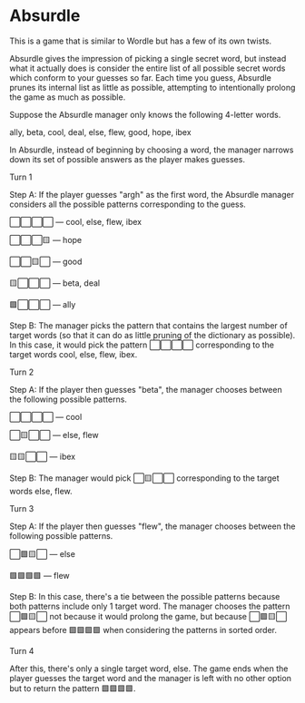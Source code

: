 # Absurdle
This is a game that is similar to Wordle but has a few of its own twists.


Absurdle gives the impression of picking a single secret word, but instead what it actually does is consider the entire list of all possible secret words which conform to your guesses so far. Each time you guess, Absurdle prunes its internal list as little as possible, attempting to intentionally prolong the game as much as possible.

Suppose the Absurdle manager only knows the following 4-letter words.

ally, beta, cool, deal, else, flew, good, hope, ibex

In Absurdle, instead of beginning by choosing a word, the manager narrows down its set of possible answers as the player makes guesses. 

Turn 1

Step A: If the player guesses "argh" as the first word, the Absurdle manager considers all the possible patterns corresponding to the guess.

⬜⬜⬜⬜ — cool, else, flew, ibex

⬜⬜⬜🟨 — hope

⬜⬜🟨⬜ — good

🟨⬜⬜⬜ — beta, deal

🟩⬜⬜⬜ — ally

Step B: The manager picks the pattern that contains the largest number of target words (so that it can do as little pruning of the dictionary as possible). In this case, it would pick the pattern ⬜⬜⬜⬜ corresponding to the target words cool, else, flew, ibex. 

Turn 2

Step A: If the player then guesses "beta", the manager chooses between the following possible patterns.

⬜⬜⬜⬜ — cool

⬜🟨⬜⬜ — else, flew

🟨🟨⬜⬜ — ibex

Step B: The manager would pick ⬜🟨⬜⬜ corresponding to the target words else, flew. 

Turn 3

Step A: If the player then guesses "flew", the manager chooses between the following possible patterns.

⬜🟩🟨⬜ — else

🟩🟩🟩🟩 — flew

Step B: In this case, there's a tie between the possible patterns because both patterns include only 1 target word. The manager chooses the pattern ⬜🟩🟨⬜ not because it would prolong the game, but because ⬜🟩🟨⬜ appears before 🟩🟩🟩🟩 when considering the patterns in sorted order.


Turn 4

After this, there's only a single target word, else. The game ends when the player guesses the target word and the manager is left with no other option but to return the pattern 🟩🟩🟩🟩.
